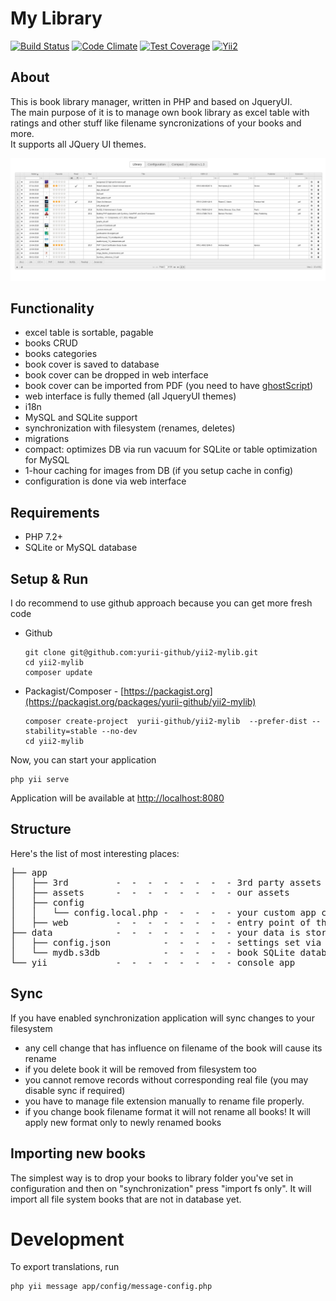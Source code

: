 
# My Library

[![Build Status](https://travis-ci.org/yurii-github/yii2-mylib.svg?branch=master)](https://travis-ci.org/yurii-github/yii2-mylib) [![Code Climate](https://codeclimate.com/github/yurii-github/yii2-mylib/badges/gpa.svg)](https://codeclimate.com/github/yurii-github/yii2-mylib) [![Test Coverage](https://codeclimate.com/github/yurii-github/yii2-mylib/badges/coverage.svg)](https://codeclimate.com/github/yurii-github/yii2-mylib/coverage) [![Yii2](https://img.shields.io/badge/Powered_by-Yii_Framework-green.svg?style=flat)](http://www.yiiframework.com/)

## About

This is book library manager, written in PHP and based on JqueryUI.  
The main purpose of it is to manage own book library as excel table with ratings and other stuff like filename syncronizations of your books and more.  
It supports all JQuery UI themes.  

![library page](app/web/library.png)


## Functionality

- excel table is sortable, pagable
- books CRUD
- books categories
- book cover is saved to database
- book cover can be dropped in web interface
- book cover can be imported from PDF (you need to have [ghostScript](https://www.ghostscript.com/))
- web interface is fully themed (all JqueryUI themes)
- i18n
- MySQL and SQLite support
- synchronization with filesystem (renames, deletes)
- migrations
- compact: optimizes DB via run vacuum for SQLite or table optimization for MySQL
- 1-hour caching for images from DB (if you setup cache in config)
- configuration is done via web interface

## Requirements

- PHP 7.2+
- SQLite or MySQL database

## Setup & Run
 
I do recommend to use github approach because you can get more fresh code

* Github
    ```
    git clone git@github.com:yurii-github/yii2-mylib.git
    cd yii2-mylib
    composer update
    ```
* Packagist/Composer - [https://packagist.org](https://packagist.org/packages/yurii-github/yii2-mylib)
    ```
    composer create-project  yurii-github/yii2-mylib  --prefer-dist --stability=stable --no-dev
    cd yii2-mylib
    ```

Now, you can start your application

```
php yii serve
```

Application will be available at [http://localhost:8080](http://localhost:8080)

## Structure
Here's the list of most interesting places: 
<pre>
├── app
│   ├── 3rd         -  -  -  -  -  -  -  - 3rd party assets
│   ├── assets      -  -  -  -  -  -  -  - our assets
│   ├── config
│   │   └── config.local.php -  -  -  -  - your custom app configuration (that cannot be set via settings)
│   ├── web         -  -  -  -  -  -  -  - entry point of the application  
├── data            -  -  -  -  -  -  -  - your data is stored here
│   ├── config.json          -  -  -  -  - settings set via web interface
│   └── mydb.s3db            -  -  -  -  - book SQLite database
└── yii             -  -  -  -  -  -  -  - console app
</pre>

## Sync
If you have enabled synchronization application will sync changes to your filesystem
* any cell change that has influence on filename of the book will cause its rename
* if you delete book it will be removed from filesystem too 
* you cannot remove records without corresponding real file (you may disable sync if required)
* you have to manage file extension manually to rename file properly.
* if you change book filename format it will not rename all books! It will apply new format only to newly renamed books

## Importing new books
The simplest way is to drop your books to library folder you've set in configuration and then on "synchronization" press "import fs only". 
It will import all file system books that are not in database yet.


# Development

To export translations, run
```
php yii message app/config/message-config.php
```
